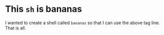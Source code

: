 # This `sh` is bananas

I wanted to create a shell called `bananas` so that I can use the above tag line. That is all.
